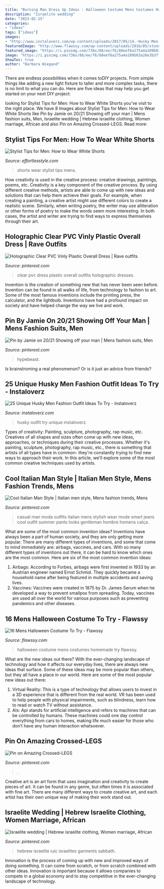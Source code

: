 ```yaml
---
title: "Burning Man Dress Up Ideas : Halloween Costume Mens Costumes Homemade Try Flawssy"
description: "Israelite wedding"
date: "2023-02-15"
categories:
- "ideas"
tags: ["ideas"]
images:
- "http://www.instaloverz.com/wp-content/uploads/2017/05/14.-Husky-Men-Outfit.jpg"
featuredImage: "http://www.flawssy.com/wp-content/uploads/2016/05/stunning-homemade-Halloween-costumes.jpg"
featured_image: "https://i.pinimg.com/736x/88/ee/f6/88eef6a275a4a109b03a26e3b37f5b54.jpg"
image: "https://i.pinimg.com/736x/88/ee/f6/88eef6a275a4a109b03a26e3b37f5b54.jpg"
ShowToc: true
author: "Barbara Wiegand"
---
```



There are endless possibilities when it comes toDIY projects. From simple things like adding a new light fixture to taller and more complex tasks, there is no limit to what you can do. Here are five ideas that may help you get started on your next DIY project: 

	

		
looking for Stylist Tips for Men: How to Wear White Shorts you've visit to the right place. We have 8 Images about Stylist Tips for Men: How to Wear White Shorts like Pin by Jamie on 20/21 Showing off your man | Mens fashion suits, Men, Israelite wedding | Hebrew israelite clothing, Women marriage, African and also Pin on Amazing Crossed-LEGS. Read more:
		
    
## Stylist Tips For Men: How To Wear White Shorts

<img loading=lazy src="https://effortlesstyle.com/wp-content/uploads/2015/07/WS_stripes.jpg" onerror="this.onerror=null;this.src='https://tse1.mm.bing.net/th?id=OIP.MT4uzrXIMfbDckaTz6AtSAHaO0&amp;pid=15.1';" alt="Stylist Tips for Men: How to Wear White Shorts">

_Source: effortlesstyle.com_

>shorts wear stylist tips mens. 

	

How creativity is used in the creative process: creative drawings, paintings, poems, etc.
Creativity is a key component of the creative process. By using different creative methods, artists are able to come up with new ideas and solutions that can help them achieve their goals. For example, when creating a painting, a creative artist might use different colors to create a realistic scene. Similarly, when writing poetry, the writer may use alliteration or other forms of poetry to make the words seem more interesting. In both cases, the artist and writer are trying to find ways to express themselves through their art.

    
## Holographic Clear PVC Vinly Plastic Overall Dress | Rave Outfits

<img loading=lazy src="https://i.pinimg.com/736x/7b/c9/e8/7bc9e87866aed5ebc31dd5e410d461cb.jpg" onerror="this.onerror=null;this.src='https://tse2.mm.bing.net/th?id=OIP.NRxG4vl6Id2Xf98IiMxC6gHaJ3&amp;pid=15.1';" alt="Holographic Clear PVC Vinly Plastic Overall Dress | Rave outfits">

_Source: pinterest.com_

>clear pvc dress plastic overall outfits holographic dresses. 

	

Invention is the creation of something new that has never been seen before. Invention can be found in all walks of life, from technology to fashion to art. Some of the most famous inventions include the printing press, the calculator, and the lightbulb. Inventions have had a profound impact on society and have helped change the way we live and work.

    
## Pin By Jamie On 20/21 Showing Off Your Man | Mens Fashion Suits, Men

<img loading=lazy src="https://i.pinimg.com/736x/88/ee/f6/88eef6a275a4a109b03a26e3b37f5b54.jpg" onerror="this.onerror=null;this.src='https://tse2.mm.bing.net/th?id=OIP.O0myZM46SJRaptHtbzJ-OgHaNK&amp;pid=15.1';" alt="Pin by Jamie on 20/21 Showing off your man | Mens fashion suits, Men">

_Source: pinterest.com_

>hypebeast. 

	

Is brainstroming a real phenomenon? Or is it just an advice from friends?

    
## 25 Unique Husky Men Fashion Outfit Ideas To Try - Instaloverz

<img loading=lazy src="http://www.instaloverz.com/wp-content/uploads/2017/05/14.-Husky-Men-Outfit.jpg" onerror="this.onerror=null;this.src='https://tse1.mm.bing.net/th?id=OIP.FQEde7kMrkxluvL_1IS-KwHaLG&amp;pid=15.1';" alt="25 Unique Husky Men Fashion Outfit Ideas To Try - Instaloverz">

_Source: instaloverz.com_

>husky outfit try unique instaloverz. 

	

Types of creativity: Painting, sculpture, photography, rap music, etc.
Creatives of all shapes and sizes often come up with new ideas, approaches, or techniques during their creative processes. Whether it's painting, sculpture, photography, rap music, etc., there is something that artists of all types have in common- they're constantly trying to find new ways to approach their work. In this article, we'll explore some of the most common creative techniques used by artists.

    
## Cool Italian Man Style | Italian Men Style, Mens Fashion Trends, Mens

<img loading=lazy src="https://i.pinimg.com/736x/e1/27/4e/e1274e7b29d039f26da7e7f53c610850.jpg" onerror="this.onerror=null;this.src='https://tse4.mm.bing.net/th?id=OIP.gqgzTqhKKv8kxkCGJJ74QAHaK_&amp;pid=15.1';" alt="Cool Italian Man Style | Italian men style, Mens fashion trends, Mens">

_Source: pinterest.com_

>casual man moda outfits italian mens stylish wear mode smart jeans cool outfit summer pants looks gentleman hombre homens calça. 

	

What are some of the most common invention ideas?
Inventions have always been a part of human society, and they are only getting more popular. There are many different types of inventions, and some that come to mind immediately are: airbags, vaccines, and cars. With so many different types of inventions out there, it can be hard to know which ones are the most common. Here are six of the most common invention ideas: 
1) Airbags: According to Forbes, airbags were first invented in 1933 by an Austrian engineer named Ernst Schmid. They quickly became a household name after being featured in multiple accidents and saving lives. 
2) Vaccines: Vaccines were created in 1875 by Dr. James Serum when he developed a way to prevent smallpox from spreading. Today, vaccines are used all over the world for various purposes such as preventing pandemics and other diseases.

    
## 16 Mens Halloween Costume To Try - Flawssy

<img loading=lazy src="http://www.flawssy.com/wp-content/uploads/2016/05/stunning-homemade-Halloween-costumes.jpg" onerror="this.onerror=null;this.src='https://tse3.mm.bing.net/th?id=OIP.XhkC62pHs_UY-hR8qClJQQHaPj&amp;pid=15.1';" alt="16 Mens Halloween Costume To Try - Flawssy">

_Source: flawssy.com_

>halloween costume mens costumes homemade try flawssy. 

	

What are the new ideas out there?
With the ever-changing landscape of technology and how it affects our everyday lives, there are always new ideas that surface. Some of these ideas may be more popular than others, but they all have a place in our world. Here are some of the most popular new ideas out there: 
1. Virtual Reality: This is a type of technology that allows users to invest in a 3D experience that is different from the real world. VR has been used to help people with physical impairments, such as blindness, learn how to read or watch TV without assistance. 
2. AIs: Api stands for artificial intelligence and refers to machines that can be controlled by humans. These machines could one day control everything from cars to homes, making life much easier for those who don’t have any human interaction whatsoever. 

    
## Pin On Amazing Crossed-LEGS

<img loading=lazy src="https://i.pinimg.com/736x/2a/5e/a9/2a5ea9afba3b7edc738863e8e82623a2--amazing-legs-beautiful-legs.jpg" onerror="this.onerror=null;this.src='https://tse1.mm.bing.net/th?id=OIP.NEhKhtHVr4FCcit6UvfiQgHaKM&amp;pid=15.1';" alt="Pin on Amazing Crossed-LEGS">

_Source: pinterest.com_

>. 

	

Creative art is an art form that uses imagination and creativity to create pieces of art. It can be found in any genre, but often times it is associated with fine art. There are many different ways to create creative art, and each artist has their own unique way of making their work stand out.

    
## Israelite Wedding | Hebrew Israelite Clothing, Women Marriage, African

<img loading=lazy src="https://i.pinimg.com/736x/98/62/84/9862849623601d3594b69a1399b4729e.jpg" onerror="this.onerror=null;this.src='https://tse2.mm.bing.net/th?id=OIP.MaRZo0PSP_1CLj7mMWYeZQHaJ4&amp;pid=15.1';" alt="Israelite wedding | Hebrew israelite clothing, Women marriage, African">

_Source: pinterest.com_

>hebrew israelite iuic israelites garments sabbath. 

	

Innovation is the process of coming up with new and improved ways of doing something. It can come from scratch, or from scratch combined with other ideas. Innovation is important because it allows companies to compete in a global economy and to stay competitive in the ever-changing landscape of technology.

